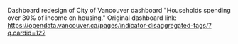 Dashboard redesign of City of Vancouver dashboard "Households spending over 30% of income on housing."
Original dashboard link: https://opendata.vancouver.ca/pages/indicator-disaggregated-tags/?q.cardid=122

